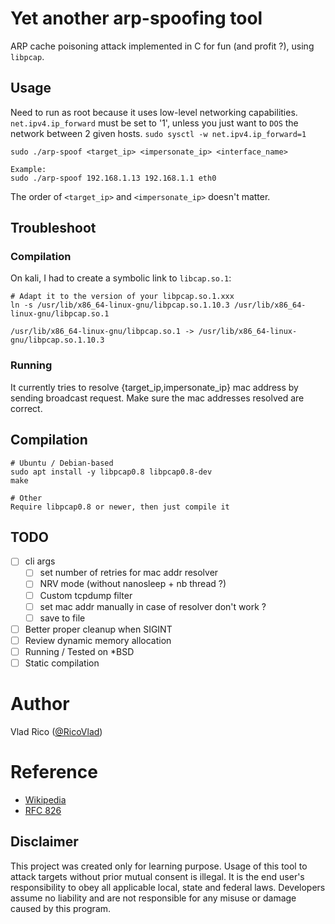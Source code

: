 # Yet another arp-spoofing tool
ARP cache poisoning attack implemented in C for fun (and profit ?), using `libpcap`.


## Usage

Need to run as root because it uses low-level networking capabilities.
`net.ipv4.ip_forward` must be set to '1', unless you just want to `DOS` the network between 2 given hosts.
`sudo sysctl -w net.ipv4.ip_forward=1`

```
sudo ./arp-spoof <target_ip> <impersonate_ip> <interface_name>

Example:
sudo ./arp-spoof 192.168.1.13 192.168.1.1 eth0

```
The order of `<target_ip>` and `<impersonate_ip>` doesn't matter.

## Troubleshoot

### Compilation
On kali, I had to create a symbolic link to `libcap.so.1`:

```
# Adapt it to the version of your libpcap.so.1.xxx
ln -s /usr/lib/x86_64-linux-gnu/libpcap.so.1.10.3 /usr/lib/x86_64-linux-gnu/libpcap.so.1

/usr/lib/x86_64-linux-gnu/libpcap.so.1 -> /usr/lib/x86_64-linux-gnu/libpcap.so.1.10.3
```
### Running
It currently tries to resolve {target_ip,impersonate_ip} mac address by sending broadcast request.
Make sure the mac addresses resolved are correct.

## Compilation

```
# Ubuntu / Debian-based
sudo apt install -y libpcap0.8 libpcap0.8-dev
make

# Other
Require libpcap0.8 or newer, then just compile it
```


## TODO
- [ ] cli args
    - [ ] set number of retries for mac addr resolver
    - [ ] NRV mode (without nanosleep + nb thread ?)
    - [ ] Custom tcpdump filter
    - [ ] set mac addr manually in case of resolver don't work ?
    - [ ] save to file

- [ ] Better proper cleanup when SIGINT
- [ ] Review dynamic memory allocation
- [ ] Running / Tested on *BSD
- [ ] Static compilation

# Author
Vlad Rico ([@RicoVlad](https://twitter.com/RicoVlad))

# Reference
- [Wikipedia](https://en.wikipedia.org/wiki/ARP_spoofing)
- [RFC 826](https://datatracker.ietf.org/doc/html/rfc826)

## Disclaimer
This project was created only for learning purpose.
Usage of this tool to attack targets without prior mutual consent is illegal.
It is the end user's responsibility to obey all applicable local, state and federal laws.
Developers assume no liability and are not responsible for any misuse or damage caused by this program.